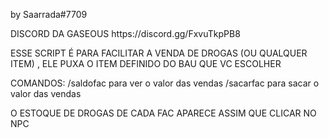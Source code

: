 <p>by Saarrada#7709</p>
DISCORD DA GASEOUS https://discord.gg/FxvuTkpPB8

ESSE SCRIPT É PARA FACILITAR A VENDA DE DROGAS (OU QUALQUER ITEM) , ELE PUXA O ITEM DEFINIDO DO BAU QUE VC ESCOLHER

COMANDOS:
/saldofac para ver o valor das vendas
/sacarfac para sacar o valor das vendas

O ESTOQUE DE DROGAS DE CADA FAC APARECE ASSIM QUE CLICAR NO NPC

